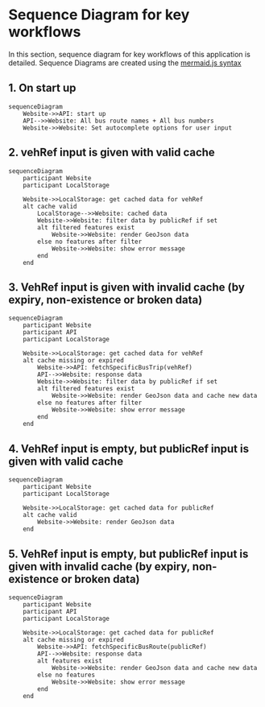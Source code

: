 
# Sequence Diagram for key workflows

In this section, sequence diagram for key workflows of this application is detailed. Sequence Diagrams are created using the [mermaid.js syntax](https://mermaid.js.org/syntax/sequenceDiagram.html)

## 1. On start up
```mermaid
sequenceDiagram
    Website->>API: start up
    API-->>Website: All bus route names + All bus numbers
    Website->>Website: Set autocomplete options for user input
```

## 2. vehRef input is given with valid cache

```mermaid 
sequenceDiagram
    participant Website
    participant LocalStorage

    Website->>LocalStorage: get cached data for vehRef
    alt cache valid
        LocalStorage-->>Website: cached data
        Website->>Website: filter data by publicRef if set
        alt filtered features exist
            Website->>Website: render GeoJson data
        else no features after filter
            Website->>Website: show error message
        end
    end
```

## 3. VehRef input is given with invalid cache (by expiry, non-existence or broken data)

```mermaid
sequenceDiagram
    participant Website
    participant API
    participant LocalStorage

    Website->>LocalStorage: get cached data for vehRef
    alt cache missing or expired
        Website->>API: fetchSpecificBusTrip(vehRef)
        API-->>Website: response data
        Website->>Website: filter data by publicRef if set
        alt filtered features exist
            Website->>Website: render GeoJson data and cache new data
        else no features after filter
            Website->>Website: show error message
        end
    end

```

## 4. VehRef input is empty, but publicRef input is given with valid cache

```mermaid
sequenceDiagram
    participant Website
    participant LocalStorage

    Website->>LocalStorage: get cached data for publicRef
    alt cache valid
        Website->>Website: render GeoJson data
    end
```

## 5. VehRef input is empty, but publicRef input is given with invalid cache (by expiry, non-existence or broken data)

```mermaid
sequenceDiagram
    participant Website
    participant API
    participant LocalStorage

    Website->>LocalStorage: get cached data for publicRef
    alt cache missing or expired
        Website->>API: fetchSpecificBusRoute(publicRef)
        API-->>Website: response data
        alt features exist
            Website->>Website: render GeoJson data and cache new data
        else no features
            Website->>Website: show error message
        end
    end
```